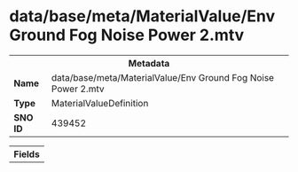 <h1>data/base/meta/MaterialValue/Env Ground Fog Noise Power 2.mtv</h1><table><tr><th colspan="100%">Metadata</th></tr><tr><td><b>Name</b></td><td>data/base/meta/MaterialValue/Env Ground Fog Noise Power 2.mtv</td></tr><tr><td><b>Type</b></td><td>MaterialValueDefinition</td></tr><tr><td><b>SNO ID</b></td><td>439452</td></tr></table>

<table><tr><th colspan="100%">Fields</th></tr></table>

